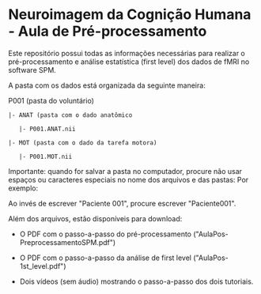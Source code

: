 # Neuroimagem da Cognição Humana - Aula de Pré-processamento

Este repositório possui todas as informações necessárias para realizar o pré-processamento e análise estatística (first level) dos dados de fMRI no software SPM.

A pasta com os dados está organizada da seguinte maneira:

P001 (pasta do voluntário)

    |- ANAT (pasta com o dado anatômico

       |- P001.ANAT.nii
 
    |- MOT (pasta com o dado da tarefa motora)
 
       |- P001.MOT.nii
    
Importante: quando for salvar a pasta no computador, procure não usar espaços ou caracteres especiais no nome dos arquivos e das pastas:
Por exemplo:

Ao invés de escrever "Paciente 001", procure escrever "Paciente001".

Além dos arquivos, estão disponíveis para download:

- O PDF com o passo-a-passo do pré-processamento ("AulaPos-PreprocessamentoSPM.pdf")

- O PDF com o passo-a-passo da análise de first level ("AulaPos-1st_level.pdf")

- Dois vídeos (sem áudio) mostrando o passo-a-passo dos dois tutoriais.
